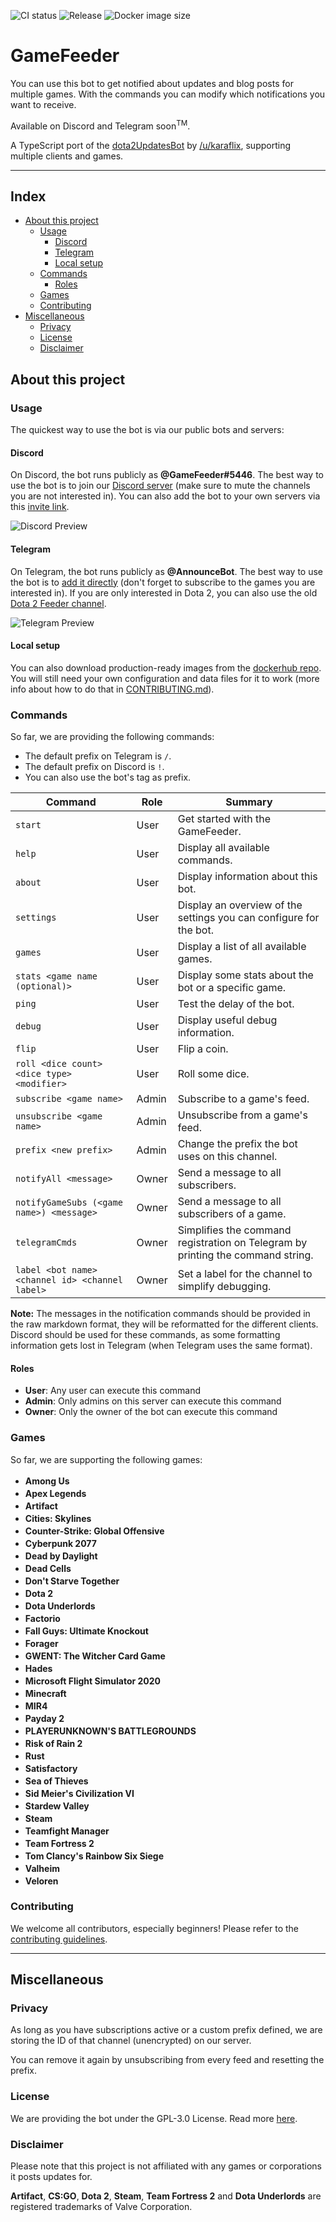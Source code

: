 ![CI status](https://img.shields.io/github/workflow/status/GameFeeder/GameFeeder/ci-flow/main?label=CI)
![Release](https://img.shields.io/github/v/release/GameFeeder/GameFeeder)
![Docker image size](https://img.shields.io/docker/image-size/gamefeeder/gamefeeder/latest)

# GameFeeder <!-- omit in toc -->

You can use this bot to get notified about updates and blog posts for multiple games. With the commands you can modify which notifications you want to receive.

Available on Discord and Telegram soon<sup>TM</sup>.

A TypeScript port of the [dota2UpdatesBot](https://github.com/zachkont/dotaUpdatesBot) by [/u/karaflix](https://www.reddit.com/message/compose/?to=karaflix), supporting multiple clients and games.

---

## Index <!-- omit in toc -->

- [About this project](#about-this-project)
  - [Usage](#usage)
    - [Discord](#discord)
    - [Telegram](#telegram)
    - [Local setup](#local-setup)
  - [Commands](#commands)
    - [Roles](#roles)
  - [Games](#games)
  - [Contributing](#contributing)
- [Miscellaneous](#miscellaneous)
  - [Privacy](#privacy)
  - [License](#license)
  - [Disclaimer](#disclaimer)

## About this project

### Usage

The quickest way to use the bot is via our public bots and servers:

#### Discord

On Discord, the bot runs publicly as **@GameFeeder#5446**. The best way to use the bot is to join our [Discord server](https://discord.gg/hFNRHE5) (make sure to mute the channels you are not interested in). You can also add the bot to your own servers via this [invite link](https://discordapp.com/oauth2/authorize?&client_id=626677125105188884&scope=bot&permissions=18432).

![Discord Preview](https://imgur.com/62T4GBa.png)

#### Telegram

On Telegram, the bot runs publicly as **@AnnounceBot**. The best way to use the bot is to [add it directly](https://telegram.me/AnnounceBot) (don't forget to subscribe to the games you are interested in). If you are only interested in Dota 2, you can also use the old [Dota 2 Feeder channel](https://t.me/dota2feeder).

![Telegram Preview](https://imgur.com/7uRNQ8k.png)

#### Local setup

You can also download production-ready images from the [dockerhub repo](https://hub.docker.com/r/gamefeeder/gamefeeder/tags). You will still need your own configuration and data files for it to work (more info about how to do that in [CONTRIBUTING.md](CONTRIBUTING.md)).

### Commands

So far, we are providing the following commands:

- The default prefix on Telegram is `/`.
- The default prefix on Discord is `!`.
- You can also use the bot's tag as prefix.

| Command                                         | Role  | Summary                                                                         |
| ----------------------------------------------- | ----- | ------------------------------------------------------------------------------- |
| `start`                                         | User  | Get started with the GameFeeder.                                                |
| `help`                                          | User  | Display all available commands.                                                 |
| `about`                                         | User  | Display information about this bot.                                             |
| `settings`                                      | User  | Display an overview of the settings you can configure for the bot.              |
| `games`                                         | User  | Display a list of all available games.                                          |
| `stats <game name (optional)>`                  | User  | Display some stats about the bot or a specific game.                            |
| `ping`                                          | User  | Test the delay of the bot.                                                      |
| `debug`                                         | User  | Display useful debug information.                                               |
| `flip`                                          | User  | Flip a coin.                                                                    |
| `roll <dice count> <dice type> <modifier>`      | User  | Roll some dice.                                                                 |
| `subscribe <game name>`                         | Admin | Subscribe to a game's feed.                                                     |
| `unsubscribe <game name>`                       | Admin | Unsubscribe from a game's feed.                                                 |
| `prefix <new prefix>`                           | Admin | Change the prefix the bot uses on this channel.                                 |
| `notifyAll <message>`                           | Owner | Send a message to all subscribers.                                              |
| `notifyGameSubs (<game name>) <message>`        | Owner | Send a message to all subscribers of a game.                                    |
| `telegramCmds`                                  | Owner | Simplifies the command registration on Telegram by printing the command string. |
| `label <bot name> <channel id> <channel label>` | Owner | Set a label for the channel to simplify debugging.                              |

**Note:** The messages in the notification commands should be provided in the raw markdown format, they will be reformatted for the different clients. Discord should be used for these commands, as some formatting information gets lost in Telegram (when Telegram uses the same format).

#### Roles

- **User**: Any user can execute this command
- **Admin**: Only admins on this server can execute this command
- **Owner**: Only the owner of the bot can execute this command

### Games

So far, we are supporting the following games:

- <strong align="left">Among Us</strong> <img src="https://imgur.com/ey1SDhy.jpg" height="17px"/>
- <strong align="left">Apex Legends</strong> <img src="https://imgur.com/AbF7UW5.jpg" height="17px"/>
- <strong align="left">Artifact</strong> <img src="https://i.imgur.com/DblOFap.png" height="17px"/>
- <strong align="left">Cities: Skylines</strong> <img src="https://imgur.com/zRjxsWw.jpg" height="17px"/>
- <strong align="left">Counter-Strike: Global Offensive</strong> <img src="https://i.imgur.com/2ONuRD3.png" height="17px"/>
- <strong align="left">Cyberpunk 2077</strong> <img src="https://imgur.com/rKu7F5P.jpg" height="17px"/>
- <strong align="left">Dead by Daylight</strong> <img src="https://imgur.com/fVn0tRs.jpg" height="17px"/>
- <strong align="left">Dead Cells</strong> <img src="https://imgur.com/pBgwuv6.jpg" height="17px"/>
- <strong align="left">Don't Starve Together</strong> <img src="https://imgur.com/oRZpbb3.jpg" height="17px"/>
- <strong align="left">Dota 2</strong> <img src="https://i.imgur.com/aRVbvDh.png" height="17px"/>
- <strong align="left">Dota Underlords</strong> <img src="https://i.imgur.com/gaYsZ7Z.png" height="17px"/>
- <strong align="left">Factorio</strong> <img src="https://i.imgur.com/7D0A9eT.png" height="17px"/>
- <strong align="left">Fall Guys: Ultimate Knockout</strong> <img src="https://imgur.com/qjGAmMD.jpg" height="17px"/>
- <strong align="left">Forager</strong> <img src="https://imgur.com/tqLE7vm.jpg" height="17px"/>
- <strong align="left">GWENT: The Witcher Card Game</strong> <img src="https://imgur.com/8JEYta8.jpg" height="17px"/>
- <strong align="left">Hades</strong> <img src="https://imgur.com/VHWSO4y.jpg" height="17px"/>
- <strong align="left">Microsoft Flight Simulator 2020</strong> <img src="https://imgur.com/VLPzilS.jpg" height="17px"/>
- <strong align="left">Minecraft</strong> <img src="https://imgur.com/GKVk9ve.png" height="17px"/>
- <strong align="left">MIR4</strong> <img src="https://imgur.com/VwEx3Mp.jpg" height="17px"/>
- <strong align="left">Payday 2</strong> <img src="https://imgur.com/oblgpMY.jpg" height="17px"/>
- <strong align="left">PLAYERUNKNOWN'S BATTLEGROUNDS</strong> <img src="https://imgur.com/Emx9o83.jpg" height="17px"/>
- <strong align="left">Risk of Rain 2</strong> <img src="https://imgur.com/oQhrK1N.jpg" height="17px"/>
- <strong align="left">Rust</strong> <img src="https://imgur.com/rZyGEEb.jpg" height="17px"/>
- <strong align="left">Satisfactory</strong> <img src="https://i.imgur.com/RgtzvdT.png" height="17px"/>
- <strong align="left">Sea of Thieves</strong> <img src="https://imgur.com/4nPhHjX.jpg" height="17px"/>
- <strong align="left">Sid Meier's Civilization VI</strong> <img src="https://imgur.com/jKlh55f.jpg" height="17px"/>
- <strong align="left">Stardew Valley</strong> <img src="https://imgur.com/cgm7M2G.jpg" height="17px"/>
- <strong align="left">Steam</strong> <img src="https://i.imgur.com/QbzZxrC.png" height="17px"/>
- <strong align="left">Teamfight Manager</strong> <img src="https://i.imgur.com/OilT7c5.jpg" height="17px"/>
- <strong align="left">Team Fortress 2</strong> <img src="https://i.imgur.com/zaQObOc.png" height="17px"/>
- <strong align="left">Tom Clancy's Rainbow Six Siege</strong> <img src="https://imgur.com/CtLj8WV.jpg" height="17px"/>
- <strong align="left">Valheim</strong> <img src="https://imgur.com/lEc7zOO.jpg" height="17px"/>
- <strong align="left">Veloren</strong> <img src="https://veloren.net/Logo_Square.png" height="17px"/>

### Contributing

We welcome all contributors, especially beginners! Please refer to the [contributing guidelines](CONTRIBUTE.md).

---

## Miscellaneous

### Privacy

As long as you have subscriptions active or a custom prefix defined, we are storing the ID of that channel (unencrypted) on our server.

You can remove it again by unsubscribing from every feed and resetting the prefix.

### License

We are providing the bot under the GPL-3.0 License. Read more [here](LICENSE).

### Disclaimer

Please note that this project is not affiliated with any games or corporations it posts updates for.

**Artifact**, **CS:GO**, **Dota 2**, **Steam**, **Team Fortress 2** and **Dota Underlords** are registered trademarks of Valve Corporation.
